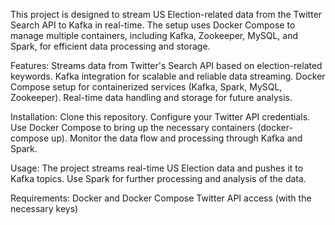 This project is designed to stream US Election-related data from the Twitter Search API to Kafka in real-time. The setup uses Docker Compose to manage multiple containers, including Kafka, Zookeeper, MySQL, and Spark, for efficient data processing and storage.

Features:
Streams data from Twitter's Search API based on election-related keywords.
Kafka integration for scalable and reliable data streaming.
Docker Compose setup for containerized services (Kafka, Spark, MySQL, Zookeeper).
Real-time data handling and storage for future analysis.

Installation:
Clone this repository.
Configure your Twitter API credentials.
Use Docker Compose to bring up the necessary containers (docker-compose up).
Monitor the data flow and processing through Kafka and Spark.

Usage:
The project streams real-time US Election data and pushes it to Kafka topics.
Use Spark for further processing and analysis of the data.

Requirements:
Docker and Docker Compose
Twitter API access (with the necessary keys)
